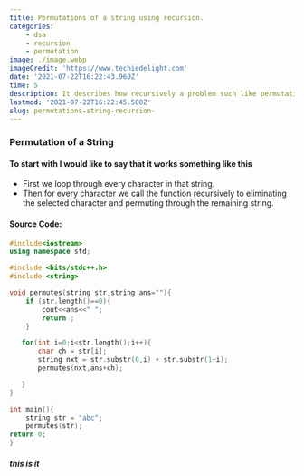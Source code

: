 ```yaml
---
title: Permutations of a string using recursion.
categories:
    - dsa
    - recursion
    - permutation
image: ./image.webp
imageCredit: 'https://www.techiedelight.com'
date: '2021-07-22T16:22:43.960Z'
time: 5
description: It describes how recursively a problem such like permutations can be solved by dividing the problem into subproblems.
lastmod: '2021-07-22T16:22:45.508Z'
slug: permutations-string-recursion-
---
```



### Permutation of a String

#### To start with I would like to say that it works something like this

- First we loop through every character in that string.
- Then for every character we call the function recursively to eliminating the selected character and permuting through the remaining string.



#### Source Code:


```c++
#include<iostream>
using namespace std;

#include <bits/stdc++.h>
#include <string>

void permutes(string str,string ans=""){
    if (str.length()==0){
        cout<<ans<<" ";
        return ;
    }

   for(int i=0;i<str.length();i++){
       char ch = str[i];
       string nxt = str.substr(0,i) + str.substr(1+i);
       permutes(nxt,ans+ch);

   }
}

int main(){
    string str = "abc";
    permutes(str);
return 0;
}

```
##### this is it

